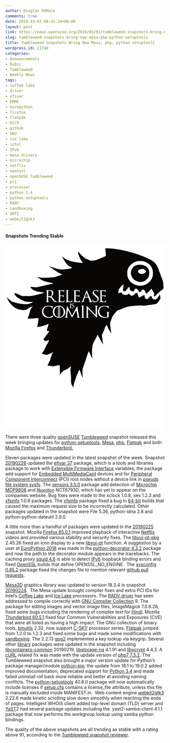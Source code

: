```yaml
---
author: Douglas DeMaio
comments: true
date: 2019-03-01 08:41:24+00:00
layout: post
link: https://news.opensuse.org/2019/03/01/tumbleweed-snapshots-bring-new-mesa-php-python-setuptools/
slug: tumbleweed-snapshots-bring-new-mesa-php-python-setuptools
title: Tumbleweed Snapshots Bring New Mesa, php, python-setuptools
wordpress_id: 21748
categories:
- Announcements
- Kubic
- Tumbleweed
- Weekly News
tags:
- coffee lake
- driver
- efivar
- EMMC
- europython
- firefox
- flatpak
- GCC9
- github
- GNU
- ice lake
- intel
- IPv6
- mesa drivers
- microchip
- netflix
- openssl
- openSUSE Tumbleweed
- pci
- processor
- python 3.4
- python-setuptools
- RADV
- sandboxing
- UEFI
- webkit2gtk3
---
```


#### Snapshots Trending Stable


![](/wp-content/uploads/2017/09/release-is-coming-black.png)

There were three quality [openSUSE](https://www.opensuse.org/) [Tumbleweed](https://en.opensuse.org/Portal:Tumbleweed) snapshot released this week bringing updates for [python-setuptools](https://pypi.org/project/setuptools/), [Mesa](https://www.mesa3d.org/), [php](http://www.php.net/), [Flatpak](https://flatpak.org/) and both [Mozilla Firefox](https://www.mozilla.org/en-US/firefox/new/) and [Thunderbird.](https://www.thunderbird.net/)

Eleven packages were updated in the latest snapshot of the week. Snapshot [20190226](https://lists.opensuse.org/opensuse-factory/2019-02/msg00596.html) updated the [efivar 37](https://github.com/rhboot/efivar/releases) package, which is a tools and libraries package to work with [Extensible Firmware Interface](https://en.wikipedia.org/wiki/Unified_Extensible_Firmware_Interface) variables; the package add support for [Embedded MultiMediaCard](https://en.wikipedia.org/wiki/MultiMediaCard) devices and for [Peripheral Component Interconnect](https://en.wikipedia.org/wiki/Conventional_PCI) (PCI) root nodes without a device link in [pseudo file system sysfs](https://en.wikipedia.org/wiki/Sysfs). The [sensors 3.5.0](https://github.com/lm-sensors/lm-sensors/blob/master/CHANGES) package add detection of [Microchip MCP9808](https://www.microchip.com/datasheet/MCP9808) and [Nuvoton](https://www.nuvoton.com) NCT6793D, which has yet to appear on the companies website. Bug fixes were made to the xclock 1.0.8, xev 1.2.3 and [xfsinfo](https://www.x.org/archive/X11R7.6/doc/man/man1/xfsinfo.1.xhtml) 1.0.6 packages. The [xfsinfo](https://www.x.org/archive/X11R7.6/doc/man/man1/xfsinfo.1.xhtml) package fixed a bug in [64-bit](https://en.wikipedia.org/wiki/64-bit_computing) builds that caused the maximum request size to be incorrectly calculated. Other packages updated in the snapshot were File 5.36, python-idna 2.8 and python-python-dateutil 2.8.0.

A little more than a handful of packages were updated in the [20190225](https://lists.opensuse.org/opensuse-factory/2019-02/msg00585.html) snapshot. Mozilla [Firefox 65.0.1](https://www.mozilla.org/en-US/firefox/65.0.1/releasenotes/) improved playback of interactive [Netflix](https://www.netflix.com/) videos and provided various stability and security fixes. The [libyui-qt-pkg](https://github.com/libyui/libyui-qt-pkg) 2.45.26 fixed an icon display to a new [libyui-qt](https://github.com/libyui/libyui-qt) function. A suggestion by a user at [EuroPython 2018](https://ep2018.europython.eu/) was made in the [python-decorator 4.3.2](https://www.python-course.eu/python3_decorators.php) package and now the path to the decorator module appears in the tracebacks. The caching proxy [squid 4.6](http://www.squid-cache.org/) is able to detect [IPv6](https://en.wikipedia.org/wiki/IPv6) loopback binding errors and fixed [OpenSSL](https://www.openssl.org/) builds that define OPENSSL_NO_ENGINE.  The [sysconfig 0.85.2](https://github.com/openSUSE/sysconfig/releases) package fixed the changes file to mention relevant [github pull requests](https://help.github.com/en/articles/about-pull-requests).<!-- more -->

[Mesa3D](https://www.mesa3d.org/) graphics library was updated to version 18.3.4 in snapshot [20190224](https://lists.opensuse.org/opensuse-factory/2019-02/msg00577.html).  The Mesa update brought compiler fixes and extra PCI IDs for Intel’s [Coffee Lake](https://en.wikipedia.org/wiki/Coffee_Lake) and [Ice Lake](https://en.wikipedia.org/wiki/Ice_Lake_(microarchitecture)) processors. The [RADV driver](https://github.com/airlied/mesa/tree/semi-interesting/src/amd/vulkan) has seen addressed to compile correctly with [GNU Compiler Collection](https://gcc.gnu.org/) 9. The package for editing images and vector image files, ImageMagick 7.0.8.28, fixed some bugs including the rendering of complex text for [Hindi](https://en.wikipedia.org/wiki/Hindi). Mozilla [Thunderbird 60.5.1](https://www.thunderbird.net/en-US/thunderbird/60.5.1/releasenotes/) fixed four Common Vulnerabilities and Exposures (CVE) that were all listed as having a high impact. The GNU collection of binary tools, [binutils](https://ftp.gnu.org/gnu/binutils/) 2.32, now support [C-SKY](http://en.c-sky.com/) processor series. [Flatpak](https://flatpak.org/) jumped from 1.2.0 to 1.2.3 and fixed some bugs and made some modifications with [sandboxing](https://en.wikipedia.org/wiki/Sandbox_(computer_security)). The 2.2.13 [gpg2](https://linux.die.net/man/1/gpg2) implemented a key lookup via keygrip. Several other [library](https://en.wikipedia.org/wiki/Library_(computing)) packages were updated in the snapshot including [libcontainers-common](https://pkgs.org/download/libcontainers-common) 20190219, [libstorage-ng](https://github.com/openSUSE/libstorage-ng) 4.1.91 and [libxcrypt](https://fedoraproject.org/wiki/Changes/Replace_glibc_libcrypt_with_libxcrypt) 4.4.3. A [cURL](https://en.wikipedia.org/wiki/CURL) related fix was made with the update version of [php7 7.3.2](http://php.net/ChangeLog-7.php#7.3.2). The Tumbleweed snapshot also brought a major version update for Python’s package manager/module [python-pip](https://www.w3schools.com/python/python_pip.asp); the update from 18.1 to 19.0.2 added improved documentation, deprecated support for [Python 3.4](https://www.python.org/download/releases/3.4.0/) and made failed uninstall roll back more reliable and better at avoiding naming conflicts. The [python-setuptools](https://pypi.org/project/setuptools/) 40.8.0 package will now automatically include licenses if [setup.cfg](https://docs.python.org/3/distutils/configfile.html) contains a license_file attribute, unless this file is manually excluded inside MANIFEST.in.  Web content engine [webkit2gtk3](https://webkitgtk.org/) 2.22.6 made kinetic scrolling slow down smoothly when reaching the ends of pages. Intelligent WHOIS client added top-level domain (TLD) server and [YaST](http://yast.opensuse.org/)2 had several package updates including the  yast2-samba-client 4.1.1 package that now performs the workgroup lookup using samba python bindings.

The quality of the above snapshots are all trending as stable with a rating above 91, according to the [Tumbleweed snapshot reviewer](http://review.tumbleweed.boombatower.com/).
